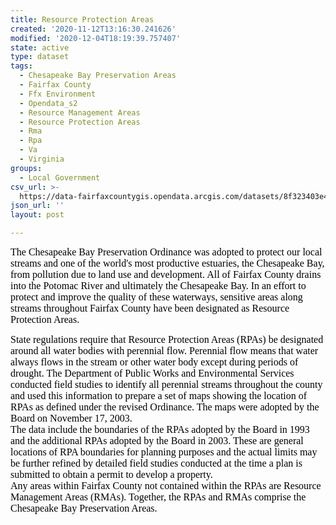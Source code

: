 ```yaml
---
title: Resource Protection Areas
created: '2020-11-12T13:16:30.241626'
modified: '2020-12-04T18:19:39.757407'
state: active
type: dataset
tags:
  - Chesapeake Bay Preservation Areas
  - Fairfax County
  - Ffx Environment
  - Opendata_s2
  - Resource Management Areas
  - Resource Protection Areas
  - Rma
  - Rpa
  - Va
  - Virginia
groups:
  - Local Government
csv_url: >-
  https://data-fairfaxcountygis.opendata.arcgis.com/datasets/8f323403e47b42bd902de823e761b535_2.csv?outSR=%7B%22latestWkid%22%3A2283%2C%22wkid%22%3A102746%7D
json_url: ''
layout: post

---
```

<p><font color='#000000' face='Times New Roman' size='3'>

</font><font color='#000000' face='Times New Roman' size='3'>The Chesapeake Bay Preservation Ordinance was adopted to
protect our local streams and one of the world's most productive estuaries, the
Chesapeake Bay, from pollution due to land use and development. All of Fairfax
County drains into the Potomac River and ultimately the Chesapeake Bay. In an
effort to protect and improve the quality of these waterways, sensitive areas
along streams throughout Fairfax County have been designated as Resource
Protection Areas.</font></p><p style='margin: 0in 0in 0pt;'><font color='#000000' face='Times New Roman' size='3'>State regulations require that Resource Protection Areas
(RPAs) be designated around all water bodies with perennial flow. Perennial
flow means that water always flows in the stream or other water body except
during periods of drought. The Department of Public Works and Environmental
Services conducted field studies to identify all perennial streams throughout
the county and used this information to prepare a set of maps showing the
location of RPAs as defined under the revised Ordinance. The maps were adopted
by the Board on November 17, 2003. </font></p><p style='margin: 0in 0in 0pt;'><font color='#000000' face='Times New Roman' size='3'></font></p><p style='margin: 0in 0in 0pt;'><font color='#000000' face='Times New Roman' size='3'>The data include the boundaries of the RPAs adopted by the
Board in 1993 and the additional RPAs adopted by the Board in 2003. These are general locations of RPA boundaries for planning purposes and the
actual limits may be further refined by detailed field studies conducted at the
time a plan is submitted to obtain a permit to develop a property.</font></p><p style='margin: 0in 0in 0pt;'><font color='#000000' face='Times New Roman' size='3'></font></p><p style='margin: 0in 0in 0pt;'><font color='#000000' face='Times New Roman' size='3'>Any areas within Fairfax County not contained within the
RPAs are Resource Management Areas (RMAs). Together, the RPAs and RMAs comprise
the Chesapeake Bay Preservation Areas.</font></p>
